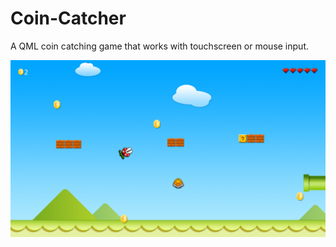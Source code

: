 # Coin-Catcher
A QML coin catching game that works with touchscreen or mouse input.

![Screenshot](images/Coin-Catcher.png)
